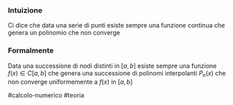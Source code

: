 ### Intuizione
Ci dice che data una serie di punti esiste sempre una funzione continua che genera un polinomio che non converge


### Formalmente
Data una successione di nodi distinti in $[a,b]$ esiste sempre una funzione $f(x)\in C[a,b]$ che genera una successione di polinomi interpolanti $P_{n}(x)$ che non converge uniformemente a $f(x)$ in $[a,b]$ 

#calcolo-numerico #teoria   